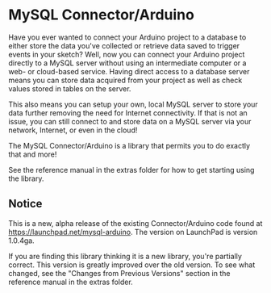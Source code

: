 MySQL Connector/Arduino
=======================
Have you ever wanted to connect your Arduino project to a database to either store the data you've collected or retrieve data saved to trigger events in your sketch? Well, now you can connect your Arduino project directly to a MySQL server without using an intermediate computer or a web- or cloud-based service. Having direct access to a database server means you can store data acquired from your project as well as check values stored in tables on the server.

This also means you can setup your own, local MySQL server to store your data further removing the need for Internet connectivity. If that is not an issue, you can still connect to and store data on a MySQL server via your network, Internet, or even in the cloud!

The MySQL Connector/Arduino is a library that permits you to do exactly that and more!

See the reference manual in the extras folder for how to get starting using the library.

Notice
------
This is a new, alpha release of the existing Connector/Arduino code found at https://launchpad.net/mysql-arduino. The version on LaunchPad is version 1.0.4ga.

If you are finding this library thinking it is a new library, you're partially correct. This version is greatly improved over the old version. To see what changed, see the "Changes from Previous Versions" section in the reference manual in the extras folder.
